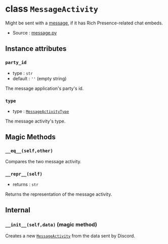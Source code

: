 # class `MessageActivity`

Might be sent with a [message](Message.md), if it has Rich Presence-related
chat embeds.

- Source : [message.py](https://github.com/HuyaneMatsu/hata/blob/master/hata/discord/message.py)

## Instance attributes

### `party_id`

- type : `str`
- default : `''` (empty string)

The message application's party's id.

### `type`

- type : [`MessageActivityType`](MessageActivityType.md)

The message activity's type.

## Magic Methods

### `__eq__(self,other)`

Compares the two message activity.

### `__repr__(self)`

- returns : `str`

Returns the representation of the message activity.

## Internal

### `__init__(self,data)` (magic method)

Creates a new [`MessageActivity`](MessageActivity.md) from the data sent by
Discord.
